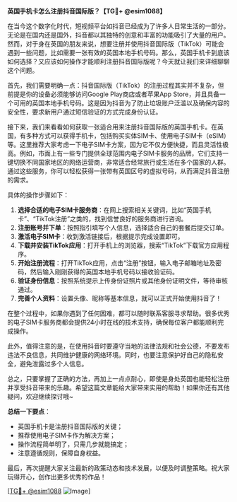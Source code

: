 **英国手机卡怎么注册抖音国际版？【TG💪+ @esim1088】**

在当今这个数字化时代，短视频平台如抖音已经成为了许多人日常生活的一部分。无论是在国内还是国外，抖音都以其独特的创意和丰富的功能吸引了大量的用户。然而，对于身在英国的朋友来说，想要注册并使用抖音国际版（TikTok）可能会遇到一些问题，比如需要一张有效的英国本地手机号码。那么，英国手机卡到底该如何选择？又应该如何操作才能顺利注册抖音国际版呢？今天就让我们来详细聊聊这个问题。

首先，我们需要明确一点：抖音国际版（TikTok）的注册过程其实并不复杂，但前提是你的设备必须能够访问Google Play商店或者苹果App Store，并且具备一个可用的英国本地手机号码。这是因为抖音为了防止垃圾账户泛滥以及确保内容的安全性，要求新用户通过短信验证的方式完成身份认证。

接下来，我们来看看如何获取一张适合用来注册抖音国际版的英国手机卡。在英国，有多种方式可以获得手机卡，包括购买实体SIM卡、使用电子SIM卡（eSIM）等。这里推荐大家考虑一下电子SIM卡方案，因为它不仅方便快捷，而且灵活性极高。例如，市面上有一些专门提供全球范围内电子SIM卡服务的品牌，它们支持一键切换不同国家地区的网络运营商，非常适合经常旅行或生活在多个国家的人群。通过这些服务，你可以轻松获得一张带有英国区号的虚拟号码，从而满足抖音注册的需求。

具体的操作步骤如下：

1. **选择合适的电子SIM卡服务商**：在网上搜索相关关键词，比如“英国手机卡”、“TikTok注册”之类的，找到信誉良好的服务商进行咨询。
2. **注册账号并下单**：按照指引填写个人信息，选择适合自己的套餐后提交订单。
3. **激活电子SIM卡**：收到激活链接后，根据提示完成设置即可。
4. **下载并安装TikTok应用**：打开手机上的浏览器，搜索“TikTok”下载官方应用程序。
5. **开始注册流程**：打开TikTok应用，点击“注册”按钮，输入电子邮箱地址及密码，然后输入刚刚获得的英国本地手机号码以接收验证码。
6. **验证身份信息**：按照系统提示上传身份证照片或其他身份证明文件，等待审核通过。
7. **完善个人资料**：设置头像、昵称等基本信息，就可以正式开始使用抖音了！

在整个过程中，如果你遇到了任何困难，都可以随时联系客服寻求帮助。很多优秀的电子SIM卡服务商都会提供24小时在线的技术支持，确保每位客户都能顺利完成操作。

此外，值得注意的是，在使用抖音时要遵守当地的法律法规和社会公德，不要发布违法不良信息，共同维护健康的网络环境。同时，也要注意保护好自己的隐私安全，避免泄露过多个人信息。

总之，只要掌握了正确的方法，再加上一点点耐心，即使是身处英国也能轻松注册并享受抖音带来的乐趣。希望这篇文章能给大家带来实用的帮助！如果你还有其他疑问，欢迎继续探讨哦~

**总结一下要点**：
- 英国手机卡是注册抖音国际版的关键；
- 推荐使用电子SIM卡作为解决方案；
- 操作流程简单明了，只需几步就能搞定；
- 注意遵循规则，保障自身权益。

最后，再次提醒大家关注最新的政策动态和技术发展，以便及时调整策略。祝大家玩得开心，创作出更多优秀的作品！

[[TG💪+ @esim1088](https://t.me/s/esim1088) ![Image](https://i.postimg.cc/4NQfJmqS/Snipaste-2025-05-13-00-14-12.png)]